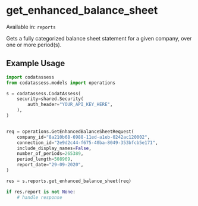 # get_enhanced_balance_sheet
Available in: `reports`

Gets a fully categorized balance sheet statement for a given company, over one or more period(s).

## Example Usage
```python
import codatassess
from codatassess.models import operations

s = codatassess.CodatAssess(
    security=shared.Security(
        auth_header="YOUR_API_KEY_HERE",
    ),
)


req = operations.GetEnhancedBalanceSheetRequest(
    company_id="8a210b68-6988-11ed-a1eb-0242ac120002",
    connection_id="2e9d2c44-f675-40ba-8049-353bfcb5e171",
    include_display_names=False,
    number_of_periods=265389,
    period_length=508969,
    report_date="29-09-2020",
)

res = s.reports.get_enhanced_balance_sheet(req)

if res.report is not None:
    # handle response
```